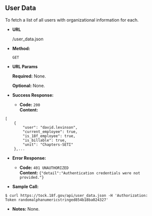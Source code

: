 **User Data**
----
To fetch a list of all users with organizational information for each.

* **URL**

  /user_data.json

* **Method:**

  `GET`
  
*  **URL Params**

   **Required:**
   None.
   
   **Optional:**
   None.

* **Success Response:**

  * **Code:** `200` <br />
    **Content:** 
```
[
    {
        "user": "david.levinson",
        "current_employee": true,
        "is_18f_employee": true,
        "is_billable": true,
        "unit": "Chapters-SETI"
    },...
```
 
* **Error Response:**

  * **Code:** `401 UNAUTHORIZED` <br />
    **Content:** `{"detail":"Authentication credentials were not provided."}`

* **Sample Call:**

```
$ curl https://tock.18f.gov/api/user_data.json -H 'Authorization: Token randomalphanumericstringed854b18ba024327'
```

* **Notes:** None.
 
